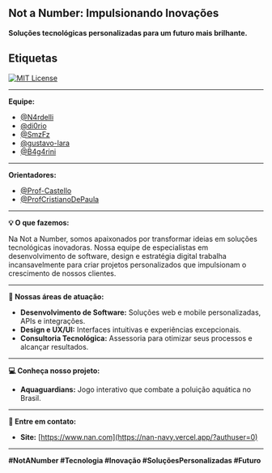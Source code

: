 ## Not a Number: Impulsionando Inovações

**Soluções tecnológicas personalizadas para um futuro mais brilhante.**

## Etiquetas

[![MIT License](https://img.shields.io/badge/License-MIT-green.svg)](https://choosealicense.com/licenses/mit/)

---

**Equipe:**

- [@N4rdelli](https://www.github.com/N4rdelli)
- [@di0rio](https://www.github.com/di0rio) 
- [@SmzFz](https://www.github.com/SmzFz) 
- [@gustavo-lara](https://www.github.com/gustavo-lara)
- [@B4g4rini](https://www.github.com/B4g4rini)

---

**Orientadores:**

- [@Prof-Castello](https://www.github.com/Prof-Castello) 
- [@ProfCristianoDePaula](https://www.github.com/ProfCristianoDePaula) 

---

**💡  O que fazemos:**

Na Not a Number, somos apaixonados por transformar ideias em soluções tecnológicas inovadoras. Nossa equipe de especialistas em desenvolvimento de software, design e estratégia digital trabalha incansavelmente para criar projetos personalizados que impulsionam o crescimento de nossos clientes.

---

**🚀  Nossas áreas de atuação:**

- **Desenvolvimento de Software:** Soluções web e mobile personalizadas, APIs e integrações.
- **Design e UX/UI:** Interfaces intuitivas e experiências excepcionais.
- **Consultoria Tecnológica:** Assessoria para otimizar seus processos e alcançar resultados.

---

**💻  Conheça nosso projeto:**

- **Aquaguardians:** Jogo interativo que combate a poluição aquática no Brasil.

---

**🤝  Entre em contato:**

- **Site:** [https://www.nan.com](https://nan-navy.vercel.app/?authuser=0)

---

**#NotANumber #Tecnologia #Inovação #SoluçõesPersonalizadas #Futuro** 
